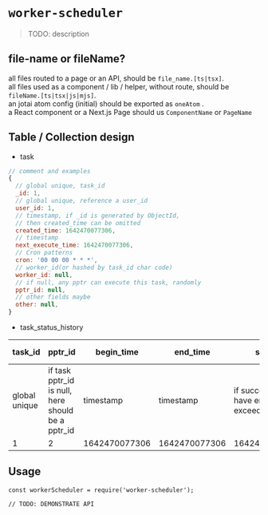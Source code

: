 # `worker-scheduler`

> TODO: description  

## file-name or fileName?  
all files routed to a page or an API, should be `file_name.[ts|tsx]`.  
all files used as a component / lib / helper, without route, should be `fileName.[ts|tsx|js|mjs]`.  
an jotai atom config (initial) should be exported as `oneAtom` .  
a React component or a Next.js Page should us `ComponentName` or `PageName`

## Table / Collection design  
- task  

```javascript
// comment and examples
{
  // global unique, task_id
  _id: 1,
  // global unique, reference a user_id
  user_id: 1,
  // timestamp, if _id is generated by ObjectId,
  // then created_time can be omitted
  created_time: 1642470077306,
  // timestamp
  next_execute_time: 1642470077306,
  // Cron patterns
  cron: '00 00 00 * * *',
  // worker_id(or hashed by task_id char code)
  worker_id: null,
  // if null, any pptr can execute this task, randomly
  pptr_id: null,
  // other fields maybe
  other: null,
}
```

- task_status_history  


| task_id| pptr_id|  begin_time| end_time |status| text_hash | outer_html(VIP only) |  other(maybe) |
|---|---|---|---|---|---|---|---|
| global unique| if task pptr_id is null, here should be a pptr_id | timestamp | timestamp |  if success or have errror or exceed time limit | textContent, hashed, for easy compare |    |    |
| 1 | 2 |  1642470077306 |1642470077306| 1642470077306 |7f83b1657ff1fc53b92dc18148a1d65dfc2d4b1fa3d677284addd200126d9069   | `<div>Hello</div>`  |   |  




## Usage

```
const workerScheduler = require('worker-scheduler');

// TODO: DEMONSTRATE API
```
